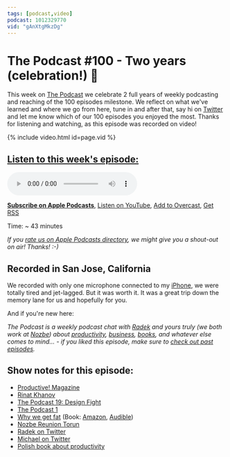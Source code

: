 ```yaml
---
tags: [podcast,video]
podcast: 1012329770
vid: "gAnXtgMkzDg"
---
```


# The Podcast #100 - Two years (celebration!) 💯

This week on [The Podcast][p] we celebrate 2 full years of weekly podcasting and reaching of the 100 episodes milestone. We reflect on what we've learned and where we go from here, tune in and after that, say hi on [Twitter](https://twitter.com/MSliwinski) and let me know which of our 100 episodes you enjoyed the most. Thanks for listening and watching, as this episode was recorded on video!

{% include video.html id=page.vid %}

<!--More-->

## [Listen to this week's episode:][e]

<audio controls>
<source src="https://files.nozbe.com/podcast/100.mp3" type="audio/mpeg">
</audio>

**[Subscribe on Apple Podcasts][i]**, [Listen on YouTube][y], [Add to Overcast][ov], [Get RSS][rss]

Time: ~ 43 minutes

*If you [rate us on Apple Podcasts directory][i], we might give you a shout-out on air! Thanks! :-)*

## Recorded in San Jose, California

We recorded with only one microphone connected to my [iPhone](https://sliwinski.com/iphone7plus-jetblack), we were totally tired and jet-lagged. But it was worth it. It was a great trip down the memory lane for us and hopefully for you.

And if you're new here:

*The Podcast is a weekly podcast chat with [Radek][r] and yours truly (we both work at [Nozbe][n]) about [productivity](/productivity), [business](/business), [books](/books), and whatever else comes to mind… - if you liked this episode, make sure to [check out past episodes](/podcast).*

## Show notes for this episode:

  * [Productive! Magazine](http://productivemag.com/)
  * [Rinat Khanov](https://twitter.com/rinatkhanov?lang=en)
  * [The Podcast 19: Design Fight](http://thepodcast.fm/episodes/19)
  * [The Podcast 1](https://kursproduktywnosci.pl/)
  * [Why we get fat](http://thepodcast.fm/episodes/32) (Book: [Amazon](http://www.amazon.com/Why-We-Get-Fat-About/dp/0307474259/), [Audible](http://www.audible.com/pd/Nonfiction/Why-We-Get-Fat-Audiobook/B004D5K512))
  * [Nozbe Reunion Torun](https://www.youtube.com/watch?v=Z2RpaI8dgmM)
  * [Radek on Twitter](https://twitter.com/radexp)
  * [Michael on Twitter](https://twitter.com/msliwinski)
  * [Polish book about productivity](https://kursproduktywnosci.pl/)

[ov]: https://overcast.fm/itunes1012329770/the-podcast
[y]: https://michael.gratis/thepodcastyt
[rss]: http://thepodcast.fm/episodes?format=RSS
[e]: http://thepodcast.fm/episodes/100
[p]: https://michael.gratis/thepodcastfm
[n]: https://nozbe.com/?a=mike
[r]: https://michael.gratis/radex
[i]: https://michael.gratis/thepodcast
[o]: https://michael.gratis/ipadonly

[pm]: http://productivemag.com/